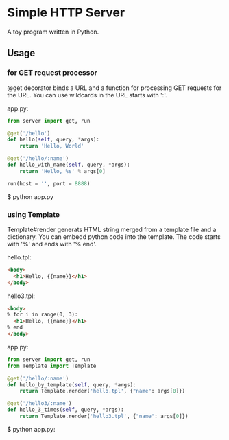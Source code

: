 # Simple HTTP Server
A toy program written in Python.

## Usage

### for GET request processor
@get decorator binds a URL and a function for processing GET requests for the URL.
You can use wildcards in the URL starts with ':'.

app.py:
```python
from server import get, run

@get('/hello')
def hello(self, query, *args):
    return 'Hello, World'

@get('/hello/:name')
def hello_with_name(self, query, *args):
    return 'Hello, %s' % args[0]

run(host = '', port = 8888)
```

$ python app.py

### using Template
Template#render generats HTML string merged from a template file and a dictionary.
You can embedd python code into the template. The code starts with '%' and ends with '% end'.

hello.tpl:
```html
<body>
  <h1>Hello, {{name}}</h1>
</body>
```

hello3.tpl:
```html
<body>
% for i in range(0, 3):
  <h1>Hello, {{name}}</h1>
% end
</body>
```

app.py:
```python
from server import get, run
from Template import Template

@get('/hello/:name')
def hello_by_template(self, query, *args):
    return Template.render('hello.tpl', {"name": args[0]})

@get('/hello3/:name')
def hello_3_times(self, query, *args):
    return Template.render('hello3.tpl', {"name": args[0]})
```

$ python app.py:

